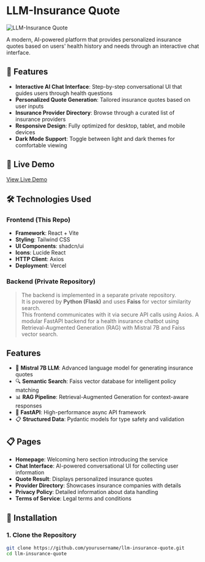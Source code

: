 # LLM-Insurance Quote

![LLM-Insurance Quote](https://insurance-quotation.vercel.app/logo.svg)

A modern, AI-powered platform that provides personalized insurance quotes based on users' health history and needs through an interactive chat interface.

## 🌟 Features

- **Interactive AI Chat Interface**: Step-by-step conversational UI that guides users through health questions  
- **Personalized Quote Generation**: Tailored insurance quotes based on user inputs  
- **Insurance Provider Directory**: Browse through a curated list of insurance providers  
- **Responsive Design**: Fully optimized for desktop, tablet, and mobile devices  
- **Dark Mode Support**: Toggle between light and dark themes for comfortable viewing  

## 🚀 Live Demo

[View Live Demo](https://insurance-quotation.vercel.app/)

## 🛠️ Technologies Used

### Frontend (This Repo)
- **Framework**: React + Vite  
- **Styling**: Tailwind CSS  
- **UI Components**: shadcn/ui  
- **Icons**: Lucide React  
- **HTTP Client**: Axios  
- **Deployment**: Vercel  

### Backend (Private Repository)
> The backend is implemented in a separate private repository.  
> It is powered by **Python (Flask)** and uses **Faiss** for vector similarity search.  
> This frontend communicates with it via secure API calls using Axios.
> A modular FastAPI backend for a health insurance chatbot using Retrieval-Augmented Generation (RAG) with Mistral 7B and Faiss vector search.

## Features

- 🤖 **Mistral 7B LLM**: Advanced language model for generating insurance quotes
- 🔍 **Semantic Search**: Faiss vector database for intelligent policy matching
- 📊 **RAG Pipeline**: Retrieval-Augmented Generation for context-aware responses
- 🚀 **FastAPI**: High-performance async API framework
- 📋 **Structured Data**: Pydantic models for type safety and validation


## 📋 Pages

- **Homepage**: Welcoming hero section introducing the service  
- **Chat Interface**: AI-powered conversational UI for collecting user information  
- **Quote Result**: Displays personalized insurance quotes  
- **Provider Directory**: Showcases insurance companies with details  
- **Privacy Policy**: Detailed information about data handling  
- **Terms of Service**: Legal terms and conditions  

## 🔧 Installation

### 1. Clone the Repository
```bash
git clone https://github.com/yourusername/llm-insurance-quote.git
cd llm-insurance-quote

